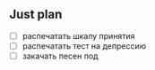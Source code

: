 ## Just plan
- [ ] распечатать шкалу принятия
- [ ] распечатать тест на депрессию
- [ ] закачать песен под
